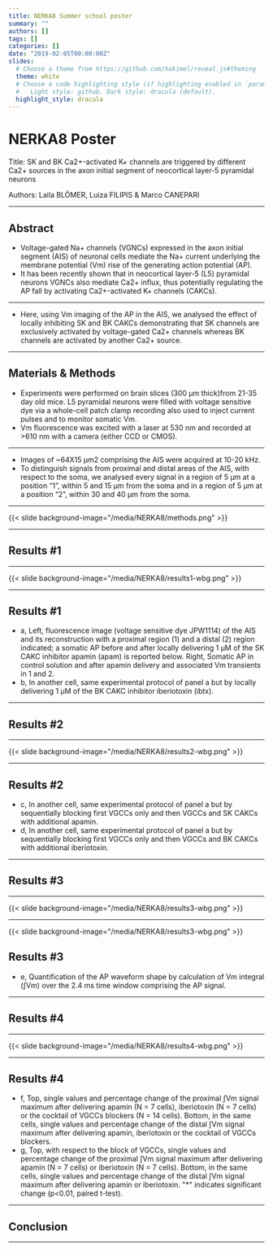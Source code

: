 ```yaml
---
title: NERKA8 Summer school poster
summary: ""
authors: []
tags: []
categories: []
date: "2019-02-05T00:00:00Z"
slides:
  # Choose a theme from https://github.com/hakimel/reveal.js#theming
  theme: white
  # Choose a code highlighting style (if highlighting enabled in `params.toml`)
  #   Light style: github. Dark style: dracula (default).
  highlight_style: dracula
---
```


# NERKA8 Poster
Title: SK and BK Ca2+-activated K+ channels are triggered by different Ca2+ sources in the axon initial segment of neocortical layer-5 pyramidal neurons

Authors: Laila BLÖMER, Luiza FILIPIS & Marco CANEPARI  

---

## Abstract
- Voltage-gated Na+ channels (VGNCs) expressed in the axon initial segment (AIS) of neuronal cells mediate the Na+ current underlying the membrane potential (Vm) rise of the generating action potential (AP). 
- It has been recently shown that in neocortical  layer-5 (L5) pyramidal neurons VGNCs also mediate Ca2+ influx, thus potentially regulating the AP fall by activating Ca2+-activated K+ channels (CAKCs). 

--- 

- Here, using Vm imaging of the AP in the AIS, we analysed the effect of locally inhibiting SK and BK CAKCs demonstrating that SK channels are exclusively activated by voltage-gated Ca2+ channels whereas BK channels are activated by another Ca2+ source.       

---

## Materials & Methods

- Experiments were performed on brain slices (300  µm thick)from 21-35 day old mice. L5 pyramidal neurons were filled with voltage sensitive dye via a whole-cell patch clamp recording also used to inject current pulses and to monitor somatic Vm.
- Vm fluorescence was excited with a laser at 530 nm and recorded at >610 nm with a camera (either CCD or CMOS).

---

- Images of ~64X15 µm2 comprising the AIS were acquired at 10-20 kHz.  
- To distinguish signals from proximal and distal areas of the AIS, with respect to the soma, we  analysed every signal in a region of 5 µm at a position “1”, within 5 and 15 µm from the soma and in a region of 5 µm at a position “2”, within 30 and 40 µm from the soma.

---

{{< slide background-image="/media/NERKA8/methods.png" >}}

---

## Results #1

---

{{< slide background-image="/media/NERKA8/results1-wbg.png" >}}

---
## Results #1

- a, Left, fluorescence image (voltage sensitive dye JPW1114) of the AIS and its reconstruction with a proximal region (1) and a distal (2) region indicated; a somatic AP before and after locally delivering 1 µM of the SK CAKC inhibitor apamin (apam) is reported below.  Right, Somatic AP in control solution and after apamin delivery and associated Vm transients in 1 and 2. 
- b, In another cell, same experimental protocol of panel a but by locally delivering 1 µM of the BK CAKC inhibitor iberiotoxin (ibtx). 

---

## Results #2

---

{{< slide background-image="/media/NERKA8/results2-wbg.png" >}}

---
## Results #2

- c, In another cell, same experimental protocol of panel a but by sequentially blocking first VGCCs only and then VGCCs and SK CAKCs with additional apamin. 
- d, In another cell, same experimental protocol of panel a but by sequentially blocking first VGCCs only and then VGCCs and BK CAKCs with additional iberiotoxin.


---

## Results #3

---

{{< slide background-image="/media/NERKA8/results3-wbg.png" >}}

---

{{< slide background-image="/media/NERKA8/results3-wbg.png" >}}

## Results #3
- e, Quantification of the AP waveform shape by calculation of Vm integral (∫Vm) over the 2.4 ms time window comprising the AP signal.


---

## Results #4

---

{{< slide background-image="/media/NERKA8/results4-wbg.png" >}}

---
## Results #4


- f, Top, single values and percentage change of the proximal  ∫Vm signal maximum after delivering apamin (N = 7 cells), iberiotoxin (N = 7 cells) or the cocktail of VGCCs blockers (N = 14 cells). Bottom, in the same cells, single values and percentage change of the distal ∫Vm signal maximum after delivering apamin, iberiotoxin or the cocktail of VGCCs blockers. 
- g, Top, with respect to the block of VGCCs, single values and percentage change of the proximal  ∫Vm signal maximum after delivering apamin (N = 7 cells) or iberiotoxin (N = 7 cells). Bottom, in the same cells, single values and percentage change of the distal ∫Vm signal maximum after delivering apamin or iberiotoxin. "*" indicates significant change (p<0.01, paired t-test).

---

## Conclusion


---
